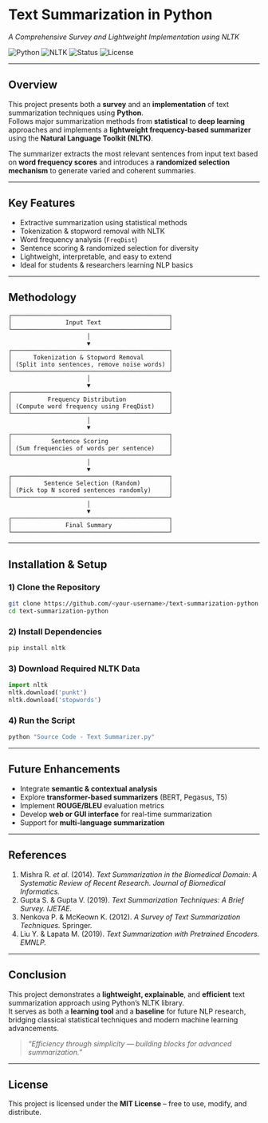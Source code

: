 # Text Summarization in Python  
*A Comprehensive Survey and Lightweight Implementation using NLTK*

![Python](https://img.shields.io/badge/Python-3.14-blue?logo=python)
![NLTK](https://img.shields.io/badge/Library-NLTK-green)
![Status](https://img.shields.io/badge/Status-Completed-brightgreen)
![License](https://img.shields.io/badge/License-MIT-yellow)

---

## Overview  

This project presents both a **survey** and an **implementation** of text summarization techniques using **Python**.  
Follows major summarization methods from **statistical** to **deep learning** approaches and implements a **lightweight frequency-based summarizer** using the **Natural Language Toolkit (NLTK)**.

The summarizer extracts the most relevant sentences from input text based on **word frequency scores** and introduces a **randomized selection mechanism** to generate varied and coherent summaries.

---

## Key Features  

- Extractive summarization using statistical methods  
- Tokenization & stopword removal with NLTK  
- Word frequency analysis (`FreqDist`)  
- Sentence scoring & randomized selection for diversity  
- Lightweight, interpretable, and easy to extend  
- Ideal for students & researchers learning NLP basics  

---

## Methodology  

```text
┌────────────────────────────────────────────┐
│               Input Text                   │
└────────────────────────────────────────────┘
                      │
                      ▼
┌────────────────────────────────────────────┐
│      Tokenization & Stopword Removal       │
│ (Split into sentences, remove noise words) │
└────────────────────────────────────────────┘
                      │
                      ▼
┌────────────────────────────────────────────┐
│          Frequency Distribution            │
│ (Compute word frequency using FreqDist)    │
└────────────────────────────────────────────┘
                      │
                      ▼
┌────────────────────────────────────────────┐
│           Sentence Scoring                 │
│ (Sum frequencies of words per sentence)    │
└────────────────────────────────────────────┘
                      │
                      ▼
┌────────────────────────────────────────────┐
│         Sentence Selection (Random)        │
│ (Pick top N scored sentences randomly)     │
└────────────────────────────────────────────┘
                      │
                      ▼
┌────────────────────────────────────────────┐
│               Final Summary                │
└────────────────────────────────────────────┘
```

---

##  Installation & Setup  

### 1) Clone the Repository  
```bash
git clone https://github.com/<your-username>/text-summarization-python.git
cd text-summarization-python
```

### 2️) Install Dependencies  
```bash
pip install nltk
```

### 3️) Download Required NLTK Data  
```python
import nltk
nltk.download('punkt')
nltk.download('stopwords')
```

### 4️) Run the Script  
```bash
python "Source Code - Text Summarizer.py"
```

---

## Future Enhancements  

- Integrate **semantic & contextual analysis**  
- Explore **transformer-based summarizers** (BERT, Pegasus, T5)  
- Implement **ROUGE/BLEU** evaluation metrics  
- Develop **web or GUI interface** for real-time summarization  
- Support for **multi-language summarization**

---

## References  

1. Mishra R. *et al.* (2014). *Text Summarization in the Biomedical Domain: A Systematic Review of Recent Research.* *Journal of Biomedical Informatics.*  
2. Gupta S. & Gupta V. (2019). *Text Summarization Techniques: A Brief Survey.* *IJETAE.*  
3. Nenkova P. & McKeown K. (2012). *A Survey of Text Summarization Techniques.* Springer.  
4. Liu Y. & Lapata M. (2019). *Text Summarization with Pretrained Encoders.* *EMNLP.*

---

## Conclusion  

This project demonstrates a **lightweight, explainable**, and **efficient** text summarization approach using Python’s NLTK library.  
It serves as both a **learning tool** and a **baseline** for future NLP research, bridging classical statistical techniques and modern machine learning advancements.  

> *“Efficiency through simplicity — building blocks for advanced summarization.”*

---

## License  

This project is licensed under the **MIT License** – free to use, modify, and distribute.
